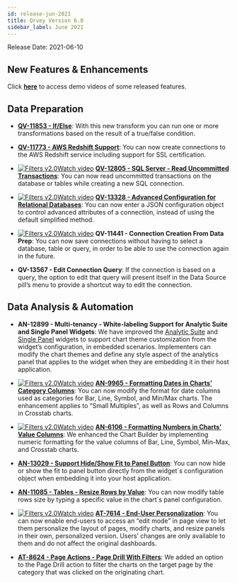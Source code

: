 ```yaml
---
id: release-jun-2021
title: Qrvey Version 6.0
sidebar_label: June 2021
---
```

<div style="text-align: justi6fy">
Release Date: 2021-06-10


## New Features & Enhancements

Click <a href="/docs/video-training/release/version-6.0" target="_blank"> <strong>here</strong></a> to access demo videos of some released features.

## Data Preparation

* <a href="/docs/ui-docs/datasets/transformations/#ifelse" target="_blank"><strong>QV-11853 - If/Else</strong></a>: With this new transform you can run one or more transformations based on the result of a true/false condition.

* <a href="/docs/ui-docs/datasets/databases/" target="_blank"><strong>QV-11773 - AWS Redshift Support</strong></a>: You can now create connections to the AWS Redshift service including support for SSL certification.

* <a href="/docs/video-training/release/version-6.0/#advanced-config-for-relational-dbs-and-connections/" target="_blank" class="tooltip"><img alt="Filters v2.0" src="https://s3.amazonaws.com/cdn.qrvey.com/documentation_assets/release-notes/video_icon.png#thumbnail-20" class="video-icon-png"><span class="tooltiptext">Watch video</span></a> <a href="/docs/ui-docs/datasets/databases/#creating-a-connection-using-the-default-method" target_blank><strong>QV-12805 - SQL Server - Read Uncommitted Transactions</strong></a>: You can now read uncommitted transactions on the database or tables while creating a new SQL connection.

* <a href="/docs/video-training/release/version-6.0/#advanced-config-for-relational-dbs-and-connections" target="_blank" class="tooltip"><img alt="Filters v2.0" src="https://s3.amazonaws.com/cdn.qrvey.com/documentation_assets/release-notes/video_icon.png#thumbnail-20" class="video-icon-png"><span class="tooltiptext">Watch video</span></a> <a href="/docs/ui-docs/datasets/databases/#creating-a-connection-using-the-advanced-method" target="_blank"><strong>QV-13328 - Advanced Configuration for Relational Databases</strong></a>: You can now enter a JSON configuration object to control advanced attributes of a connection, instead of using the default simplified method.

* <a href="/docs/video-training/release/version-6.0/#advanced-config-for-relational-dbs-and-connections" target="_blank" class="tooltip"><img alt="Filters v2.0" src="https://s3.amazonaws.com/cdn.qrvey.com/documentation_assets/release-notes/video_icon.png#thumbnail-20" class="video-icon-png"><span class="tooltiptext">Watch video</span></a> **QV-11441 - Connection Creation From Data Prep**: You can now save connections without having to select a database, table or query, in order to be able to use the connection again in the future.

* **QV-13567 - Edit Connection Query**: If the connection is based on a query, the option to edit that query will present itself in the Data Source pill’s menu to provide a shortcut way to edit the connection.

 
## Data Analysis & Automation

* **AN-12899 - Multi-tenancy - White-labeling Support for Analytic Suite and Single Panel Widgets**: We have improved the <a href="/docs/embedding/widgets/analytics/analytic-suite/">Analytic Suite</a> and <a href="/docs/embedding/widgets/analytics/single-panel/">Single Panel</a> widgets to support chart theme customization from the widget’s configuration, in embedded scenarios. Implementers can modify the chart themes and define any style aspect of the analytics panel that applies to the widget when they are embedding it in their host application.

* <a href="/docs/video-training/release/version-6.0/#date-and-numeric-formatting" target="_blank" class="tooltip"><img alt="Filters v2.0" src="https://s3.amazonaws.com/cdn.qrvey.com/documentation_assets/release-notes/video_icon.png#thumbnail-20" class="video-icon-png"><span class="tooltiptext">Watch video</span></a> <a href="/docs/ui-docs/dataviews/chart-builder/#data-formatting" target="_blank"><strong>AN-9965 - Formatting Dates in Charts’ Category Columns</strong></a>: You can now modify the format for date columns used as categories for Bar, Line, Symbol, and Min/Max charts. The enhancement applies to “Small Multiples”, as well as Rows and Columns in Crosstab charts.

* <a href="/docs/video-training/release/version-6.0/#date-and-numeric-formatting" target="_blank" class="tooltip"><img alt="Filters v2.0" src="https://s3.amazonaws.com/cdn.qrvey.com/documentation_assets/release-notes/video_icon.png#thumbnail-20" class="video-icon-png"><span class="tooltiptext">Watch video</span></a> <a href="/docs/ui-docs/dataviews/chart-builder/#data-formatting" target="_blank"><strong>AN-6106 - Formatting Numbers in Charts’ Value Columns</strong></a>: We enhanced the Chart Builder by implementing numeric formatting for the value columns of Bar, Line, Symbol, Min-Max, and Crosstab charts. 

* <a href="/docs/embedding/widgets/analytics/single-panel/" target="_blank"><strong>AN-13029 - Support Hide/Show Fit to Panel Button</strong></a>: You can now hide or show the fit to panel button directly from the widget´s configuration object when embedding it into your host application.

* <a href="/docs/ui-docs/dataviews/chart-types/#resizing-rows" target="_blank"><strong>AN-11085 - Tables - Resize Rows by Value</strong></a>: You can now modify table rows size by typing a specific value in the chart´s panel configuration.

* <a href="/docs/video-training/release/version-6.0/#end-user-personalization" target="_blank" class="tooltip"><img alt="Filters v2.0" src="https://s3.amazonaws.com/cdn.qrvey.com/documentation_assets/release-notes/video_icon.png#thumbnail-20" class="video-icon-png"><span class="tooltiptext">Watch video</span></a> <a href="/docs/ui-docs/end-user-personalization/overview/" target="_blank"><strong>AT-7614 - End-User Personalization</strong></a>: You can now enable end-users to access an “edit mode” in page view to let them personalize the layout of pages, modify charts, and resize panels in their own, personalized version. Users’ changes are only available to them and do not affect the original dashboards.

* <a href="/docs/ui-docs/builders/pages_actions/#page-drill" target="_blank"><strong>AT-8624 - Page Actions - Page Drill With Filters</strong></a>: We added an option to the Page Drill action to filter the charts on the target page by the category that was clicked on the originating chart.






